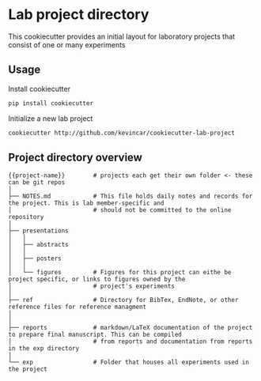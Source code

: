 # Lab project directory

This cookiecutter provides an initial layout for laboratory projects that
consist of one or many experiments

## Usage

Install cookiecutter
```bash
pip install cookiecutter
```

Initialize a new lab project
```bash
cookiecutter http://github.com/kevincar/cookiecutter-lab-project
```

## Project directory overview

```
{{project-name}}        # projects each get their own folder <- these can be git repos
│
├── NOTES.md            # This file holds daily notes and records for the project. This is lab member-specific and
│                       # should not be committed to the online repository
│
├── presentations
│   │
│   ├── abstracts
│   │
│   ├── posters
│   │
│   └── figures         # Figures for this project can eithe be project specific, or links to figures owned by the
│                       # project's experiments
│
├── ref                 # Directory for BibTex, EndNote, or other reference files for reference managment
│
│
├── reports             # markdown/LaTeX documentation of the project to prepare final manuscript. This can be compiled
│                       # from reports and documentation from reports in the exp directory
│
└── exp                 # Folder that houses all experiments used in the project
```
